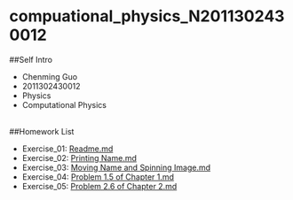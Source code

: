 # compuational_physics_N2011302430012

##Self Intro
* Chenming Guo
* 2011302430012
* Physics
* Computational Physics
<br/><br/>

##Homework List
* Exercise_01: [Readme.md](https://github.com/gcmcpwork/compuational_physics_N2011302430012/blob/master/README.md)
* Exercise_02: [Printing Name.md](https://github.com/gcmcpwork/compuational_physics_N2011302430012/blob/master/Exercise_02/Printing%20Name.md)
* Exercise_03: [Moving Name and Spinning Image.md](https://github.com/gcmcpwork/compuational_physics_N2011302430012/blob/master/Exercise_03/Moving%20Name%20and%20Spinning%20Image.md)
* Exercise_04: [Problem 1.5 of Chapter 1.md](https://github.com/gcmcpwork/compuational_physics_N2011302430012/blob/master/Exercise_04/Problem%201.5%20of%20Chapter%201.md)
* Exercise_05: [Problem 2.6 of Chapter 2.md](https://github.com/gcmcpwork/compuational_physics_N2011302430012/blob/master/Exercise_05/Problem%202.6%20of%20Chapter%202.md)

